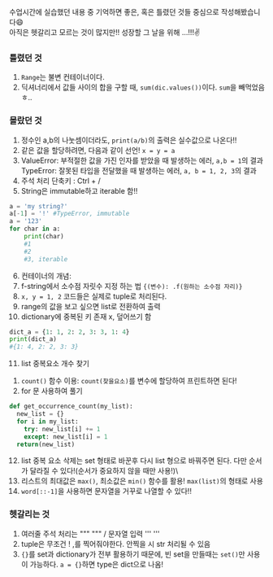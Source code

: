 수업시간에 실습했던 내용 중 기억하면 좋은, 혹은 틀렸던 것들 중심으로 작성해봤습니다😄  
아직은 헷갈리고 모르는 것이 많지만!! 성장할 그 날을 위해 ...!!!✌

### 틀렸던 것
1. `Range`는 불변 컨테이너이다.
2. 딕셔너리에서 값들 사이의 합을 구할 때, `sum(dic.values())`이다. `sum`을 빼먹었음 ㅎ..

### 몰랐던 것
1. 정수인 a,b의 나눗셈이더라도, `print(a/b)`의 출력은 실수값으로 나온다!!
2. 같은 값을 할당하려면, 다음과 같이 선언! `x = y = a`
3. ValueError: 부적절한 값을 가진 인자를 받았을 때 발생하는 에러, `a,b = 1`의 결과  
TypeError: 잘못된 타입을 전달했을 때 발생하는 에러, `a, b = 1, 2, 3`의 결과  
4. 주석 처리 단축키 : Ctrl + /
5. String은 immutable하고 iterable 함!!
```python
a = 'my string?'
a[-1] = '!' #TypeError, immutable
a = '123'
for char in a:
    print(char) 
    #1
    #2
    #3, iterable
```
6. 컨테이너의 개념: 
7. f-string에서 소수점 자릿수 지정 하는 법 `{(변수): .f(원하는 소수점 자리)}`
8. `x, y = 1, 2` 코드들은 실제로 tuple로 처리된다.
9. range의 값을 보고 싶으면 list로 전환하여 출력
10. dictionary에 중복된 키 존재 x, 덮어쓰기 함
```python
dict_a = {1: 1, 2: 2, 3: 3, 1: 4}
print(dict_a)
#{1: 4, 2: 2, 3: 3}
```
11. list 중복요소 개수 찾기
1) `count()` 함수 이용: `count(찾을요소)`를 변수에 할당하여 프린트하면 된다!
2) for 문 사용하여 풀기
```python
def get_occurrence_count(my_list):
  new_list = {}
  for i in my_list:
    try: new_list[i] += 1
    except: new_list[i] = 1
  return(new_list)
```
12. list 중복 요소 삭제는 set 형태로 바꾼후 다시 list 형으로 바꿔주면 된다. 다만 순서가 달라질 수 있다!(순서가 중요하지 않을 때만  사용!)\
13. 리스트의 최대값은 `max()`, 최소값은 `min()` 함수를 활용! `max(list)`의 형태로 사용
14. `word[::-1]`을 사용하면 문자열을 거꾸로 나열할 수 있다!!


### 헷갈리는 것
1. 여러줄 주석 처리는 """ """ / 문자열 입력 ''' '''
2. tuple은 무조건 ! ,를 찍어줘야한다. 안찍을 시 str 처리될 수 있음
3. `{}`를 set과 dictionary가 전부 활용하기 때문에, 빈 set을 만들때는 `set()`만 사용이 가능하다. `a = {}`하면 type은 dict으로 나옴!